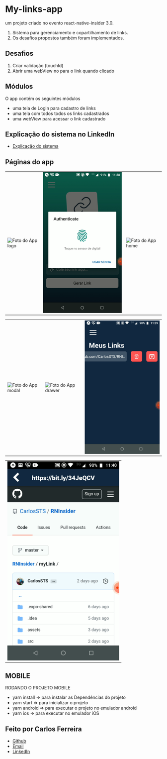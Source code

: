 # My-links-app

um projeto criado no evento react-native-insider 3.0.

1. Sistema para gerenciamento e copartilhamento de links.
2. Os desafios propostos também foram implementados.

## Desafios

1. Criar validação (touchId)
2. Abrir uma webView no para o link quando clicado

## Módulos

O app contém os seguintes módulos

- uma tela de Login para cadastro de links
- uma tela com todos todos os links cadastrados
- uma webView para acessar o link cadastrado

## Explicação do sistema no LinkedIn

- [Explicação do sistema](https://www.linkedin.com/posts/carlos-ferreira-4b2ba219a_js-reactnative-desafios-activity-6807696684513021952-pgpQ)

## Páginas do app

<table>
  <tr>
<td><img src="https://github.com/CarlosSTS/RNInsider/blob/master/assets/logo.png" alt="Foto do App logo" width="360" /></td>
<td><img src="https://github.com/CarlosSTS/RNInsider/blob/master/assets/authenticate.png" alt="Foto do App authenticate" width="360" /></td>
<td><img src="https://github.com/CarlosSTS/RNInsider/blob/master/assets/home.png" alt="Foto do App home" width="360" /></td>
</tr>
</table>

<table>
  <tr>
<td><img src="https://github.com/CarlosSTS/RNInsider/blob/master/assets/modal.png" alt="Foto do App modal" width="360" /></td>
<td><img src="https://github.com/CarlosSTS/RNInsider/blob/master/assets/drawer.png" alt="Foto do App drawer" width="360" /></td>
<td><img src="https://github.com/CarlosSTS/RNInsider/blob/master/assets/myLinks.png" alt="Foto do App myLinks" width="360" /></td>
</tr>
</table>

<table>
  <tr>
<td><img src="https://github.com/CarlosSTS/RNInsider/blob/master/assets/webView.png" alt="Foto do App webView" width="360" /></td>
</tr>
</table>

## MOBILE

RODANDO O PROJETO MOBILE

- yarn install => para instalar as Dependências do projeto
- yarn start => para inicializar o projeto
- yarn android => para executar o projeto no emulador android
- yarn ios => para executar no emulador iOS

## Feito por Carlos Ferreira

- [Github](https://www.github.com/CarlosSTS)
- [Email](mailto://carlossts826@gmail.com)
- [LinkedIn](https://www.linkedin.com/in/carlos-ferreira-4b2ba219a/)
